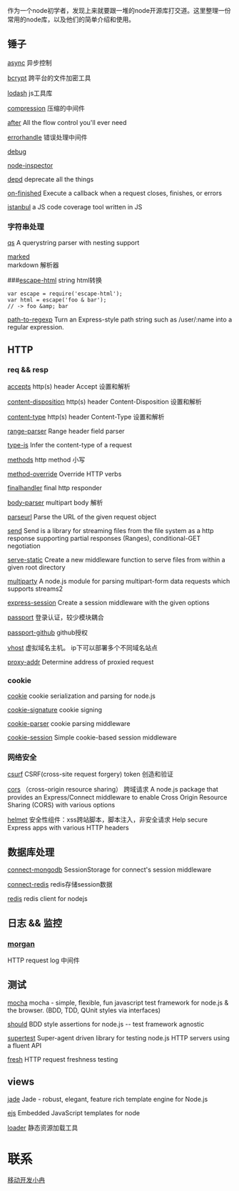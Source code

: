 


作为一个node初学者，发现上来就要跟一堆的node开源库打交道。这里整理一份常用的node库，以及他们的简单介绍和使用。


## 锤子

[async](https://github.com/caolan/async)      异步控制

[bcrypt](https://github.com/ncb000gt/node.bcrypt.js)     跨平台的文件加密工具

[lodash](https://github.com/lodash/lodash/)     js工具库 

[compression](https://github.com/expressjs/compression)  压缩的中间件

[after](https://github.com/Raynos/after)
All the flow control you'll ever need

[errorhandle](https://github.com/expressjs/errorhandler)
错误处理中间件

[debug](https://github.com/visionmedia/debug)

[node-inspector](https://github.com/node-inspector/node-inspector)

[depd](https://github.com/dougwilson/nodejs-depd)  deprecate all the things

[on-finished](https://github.com/jshttp/on-finished)  Execute a callback when a request closes, finishes, or errors

[istanbul](https://github.com/gotwarlost/istanbul)
 a JS code coverage tool written in JS


### 字符串处理

[qs](https://github.com/hapijs/qs)
A querystring parser with nesting support

[marked](https://github.com/chjj/marked)  
markdown 解析器


###[escape-html](https://github.com/component/escape-html)  string html转换 

```
var escape = require('escape-html');
var html = escape('foo & bar');
// -> foo &amp; bar
```

[path-to-regexp](https://github.com/pillarjs/path-to-regexp)
Turn an Express-style path string such as /user/:name into a regular expression.



## HTTP

### req && resp

[accepts](https://github.com/jshttp/accepts)   http(s) header Accept 设置和解析

[content-disposition](https://github.com/jshttp/content-disposition)  http(s) header Content-Disposition 设置和解析

[content-type](https://github.com/jshttp/content-type) http(s) header Content-Type 设置和解析

[range-parser](https://github.com/jshttp/range-parser) 
Range header field parser

[type-is](https://github.com/jshttp/type-is)
Infer the content-type of a request

[methods](https://github.com/jshttp/methods)   http method 小写

[method-override](https://github.com/expressjs/method-override)
Override HTTP verbs

[finalhandler](https://github.com/pillarjs/finalhandler)  final http responder

[body-parser](https://github.com/expressjs/body-parser) multipart body 解析

[parseurl](https://github.com/pillarjs/parseurl) Parse the URL of the given request object

[send](https://github.com/pillarjs/send)
Send is a library for streaming files from the file system as a http response supporting partial responses (Ranges), conditional-GET negotiation

[serve-static](https://github.com/expressjs/serve-static)
Create a new middleware function to serve files from within a given root directory


[multiparty](https://github.com/andrewrk/node-multiparty/)
A node.js module for parsing multipart-form data requests which supports streams2


[express-session](https://github.com/expressjs/session)
Create a session middleware with the given options


[passport](https://github.com/jaredhanson/passport)    登录认证，较少模块耦合

[passport-github](https://github.com/jaredhanson/passport-github) github授权


[vhost](https://github.com/expressjs/vhost)   虚拟域名主机。 ip下可以部署多个不同域名站点

[proxy-addr](https://github.com/jshttp/proxy-addr) 
Determine address of proxied request


### cookie 

[cookie](https://github.com/jshttp/cookie) cookie serialization and parsing for node.js

[cookie-signature](https://github.com/tj/node-cookie-signature) cookie signing

[cookie-parser](https://github.com/expressjs/cookie-parser)  cookie parsing middleware

[cookie-session](https://github.com/expressjs/cookie-session)
Simple cookie-based session middleware


### 网络安全

[csurf](https://github.com/expressjs/csurf)    CSRF(cross-site request forgery)  token 创造和验证

[cors](https://github.com/expressjs/cors)   （cross-origin resource sharing） 跨域请求
A node.js package that provides an Express/Connect middleware to enable Cross Origin Resource Sharing (CORS) with various options

[helmet](https://github.com/helmetjs/helmet)  安全性组件：xss跨站脚本，脚本注入，非安全请求
Help secure Express apps with various HTTP headers


## 数据库处理

[connect-mongodb](https://github.com/treygriffith/connect-mongodb)
SessionStorage for connect's session middleware

[connect-redis](https://github.com/tj/connect-redis)  redis存储session数据

[redis](https://github.com/NodeRedis/node_redis) redis client for nodejs


## 日志 && 监控

### [morgan](https://github.com/expressjs/morgan)
HTTP request log 中间件



## 测试

[mocha](https://github.com/mochajs/mocha)
mocha - simple, flexible, fun javascript test framework for node.js & the browser. (BDD, TDD, QUnit styles via interfaces)

[should](https://github.com/shouldjs/should.js)
BDD style assertions for node.js -- test framework agnostic

[supertest](https://github.com/visionmedia/supertest)
Super-agent driven library for testing node.js HTTP servers using a fluent API

[fresh](https://github.com/jshttp/fresh) HTTP request freshness testing



## views

[jade](https://github.com/jadejs/jade) 
Jade - robust, elegant, feature rich template engine for Node.js 

[ejs](https://github.com/tj/ejs)
Embedded JavaScript templates for node

[loader](https://github.com/JacksonTian/loader)      静态资源加载工具


# 联系

[移动开发小冉](http://weibo.com/ranwj)





